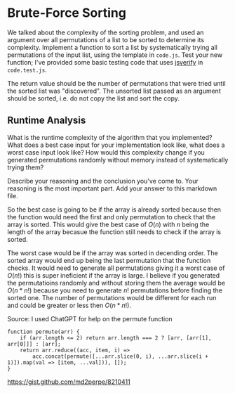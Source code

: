 # Brute-Force Sorting

We talked about the complexity of the sorting problem, and used an argument over
all permutations of a list to be sorted to determine its complexity. Implement
a function to sort a list by systematically trying all permutations of the input
list, using the template in `code.js`. Test your new function; I've provided
some basic testing code that uses [jsverify](https://jsverify.github.io/) in
`code.test.js`.

The return value should be the number of permutations that were tried until the
sorted list was "discovered". The unsorted list passed as an argument should be
sorted, i.e. do not copy the list and sort the copy.

## Runtime Analysis

What is the runtime complexity of the algorithm that you implemented? What does
a best case input for your implementation look like, what does a worst case
input look like? How would this complexity change if you generated permutations
randomly without memory instead of systematically trying them?

Describe your reasoning and the conclusion you've come to. Your reasoning is the
most important part. Add your answer to this markdown file.


So the best case is going to be if the array is already sorted because then the function would need the first and only permutation to check that the array is sorted. This would give the best case of $O(n)$ with $n$ being the length of the array
becasue the function still needs to check if the array is sorted.

The worst case would be if the array was sorted in decending order. The sorted array would end up being the last permutation that the function checks. It would need to generate all permutations giving it a worst case of $O(n!)$ this is super ineficient if the array is large. I believe if you generated the permutatioins randomly and without storing them the average would be $O(n * n!)$ because you need to generate $n!$ permutations before finding the sorted one. The number of permutations would be different for each run
and could be greater or less then $O(n*n!)$.

Source:
I used ChatGPT for help on the permute function
```
function permute(arr) {
    if (arr.length <= 2) return arr.length === 2 ? [arr, [arr[1], arr[0]]] : [arr];
    return arr.reduce((acc, item, i) =>
        acc.concat(permute([...arr.slice(0, i), ...arr.slice(i + 1)]).map(val => [item, ...val])), []);
}
```
https://gist.github.com/md2perpe/8210411
